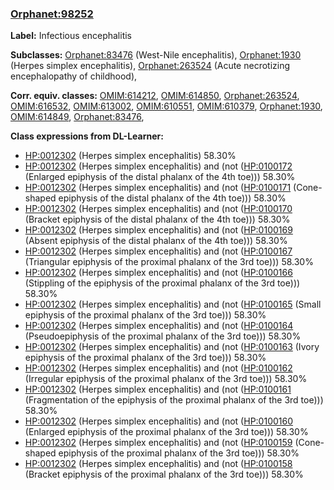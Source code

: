 
### [Orphanet:98252](http://www.orpha.net/ORDO/Orphanet_98252)
**Label:** Infectious encephalitis

**Subclasses:** [Orphanet:83476](http://www.orpha.net/ORDO/Orphanet_83476) (West-Nile encephalitis), [Orphanet:1930](http://www.orpha.net/ORDO/Orphanet_1930) (Herpes simplex encephalitis), [Orphanet:263524](http://www.orpha.net/ORDO/Orphanet_263524) (Acute necrotizing encephalopathy of childhood), 

**Corr. equiv. classes:** [OMIM:614212](http://purl.obolibrary.org/obo/OMIM_614212), [OMIM:614850](http://purl.obolibrary.org/obo/OMIM_614850), [Orphanet:263524](http://www.orpha.net/ORDO/Orphanet_263524), [OMIM:616532](http://purl.obolibrary.org/obo/OMIM_616532), [OMIM:613002](http://purl.obolibrary.org/obo/OMIM_613002), [OMIM:610551](http://purl.obolibrary.org/obo/OMIM_610551), [OMIM:610379](http://purl.obolibrary.org/obo/OMIM_610379), [Orphanet:1930](http://www.orpha.net/ORDO/Orphanet_1930), [OMIM:614849](http://purl.obolibrary.org/obo/OMIM_614849), [Orphanet:83476](http://www.orpha.net/ORDO/Orphanet_83476), 

**Class expressions from DL-Learner:**

- [HP:0012302](http://purl.obolibrary.org/obo/HP_0012302) (Herpes simplex encephalitis) 58.30%
- [HP:0012302](http://purl.obolibrary.org/obo/HP_0012302) (Herpes simplex encephalitis) and (not ([HP:0100172](http://purl.obolibrary.org/obo/HP_0100172) (Enlarged epiphysis of the distal phalanx of the 4th toe))) 58.30%
- [HP:0012302](http://purl.obolibrary.org/obo/HP_0012302) (Herpes simplex encephalitis) and (not ([HP:0100171](http://purl.obolibrary.org/obo/HP_0100171) (Cone-shaped epiphysis of the distal phalanx of the 4th toe))) 58.30%
- [HP:0012302](http://purl.obolibrary.org/obo/HP_0012302) (Herpes simplex encephalitis) and (not ([HP:0100170](http://purl.obolibrary.org/obo/HP_0100170) (Bracket epiphysis of the distal phalanx of the 4th toe))) 58.30%
- [HP:0012302](http://purl.obolibrary.org/obo/HP_0012302) (Herpes simplex encephalitis) and (not ([HP:0100169](http://purl.obolibrary.org/obo/HP_0100169) (Absent epiphysis of the distal phalanx of the 4th toe))) 58.30%
- [HP:0012302](http://purl.obolibrary.org/obo/HP_0012302) (Herpes simplex encephalitis) and (not ([HP:0100167](http://purl.obolibrary.org/obo/HP_0100167) (Triangular epiphysis of the proximal phalanx of the 3rd toe))) 58.30%
- [HP:0012302](http://purl.obolibrary.org/obo/HP_0012302) (Herpes simplex encephalitis) and (not ([HP:0100166](http://purl.obolibrary.org/obo/HP_0100166) (Stippling of the epiphysis of the proximal phalanx of the 3rd toe))) 58.30%
- [HP:0012302](http://purl.obolibrary.org/obo/HP_0012302) (Herpes simplex encephalitis) and (not ([HP:0100165](http://purl.obolibrary.org/obo/HP_0100165) (Small epiphysis of the proximal phalanx of the 3rd toe))) 58.30%
- [HP:0012302](http://purl.obolibrary.org/obo/HP_0012302) (Herpes simplex encephalitis) and (not ([HP:0100164](http://purl.obolibrary.org/obo/HP_0100164) (Pseudoepiphysis of the proximal phalanx of the 3rd toe))) 58.30%
- [HP:0012302](http://purl.obolibrary.org/obo/HP_0012302) (Herpes simplex encephalitis) and (not ([HP:0100163](http://purl.obolibrary.org/obo/HP_0100163) (Ivory epiphysis of the proximal phalanx of the 3rd toe))) 58.30%
- [HP:0012302](http://purl.obolibrary.org/obo/HP_0012302) (Herpes simplex encephalitis) and (not ([HP:0100162](http://purl.obolibrary.org/obo/HP_0100162) (Irregular epiphysis of the proximal phalanx of the 3rd toe))) 58.30%
- [HP:0012302](http://purl.obolibrary.org/obo/HP_0012302) (Herpes simplex encephalitis) and (not ([HP:0100161](http://purl.obolibrary.org/obo/HP_0100161) (Fragmentation of the epiphysis of the proximal phalanx of the 3rd toe))) 58.30%
- [HP:0012302](http://purl.obolibrary.org/obo/HP_0012302) (Herpes simplex encephalitis) and (not ([HP:0100160](http://purl.obolibrary.org/obo/HP_0100160) (Enlarged epiphysis of the proximal phalanx of the 3rd toe))) 58.30%
- [HP:0012302](http://purl.obolibrary.org/obo/HP_0012302) (Herpes simplex encephalitis) and (not ([HP:0100159](http://purl.obolibrary.org/obo/HP_0100159) (Cone-shaped epiphysis of the proximal phalanx of the 3rd toe))) 58.30%
- [HP:0012302](http://purl.obolibrary.org/obo/HP_0012302) (Herpes simplex encephalitis) and (not ([HP:0100158](http://purl.obolibrary.org/obo/HP_0100158) (Bracket epiphysis of the proximal phalanx of the 3rd toe))) 58.30%



